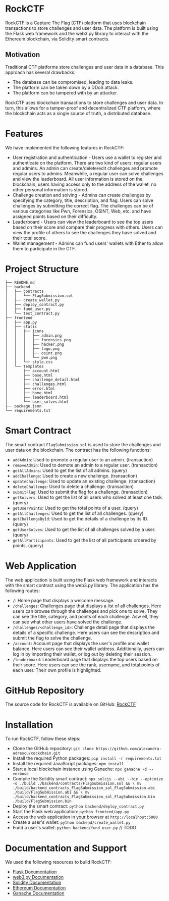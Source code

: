 # RockCTF

RockCTF is a Capture The Flag (CTF) platform that uses blockchain transactions to store challenges and user data. 
The platform is built using the Flask web framework and the web3.py library to interact with the Ethereum blockchain, via Solidity smart contracts.

## Motivation
Traditional CTF platforms store challenges and user data in a database. This approach has several drawbacks:
- The database can be compromised, leading to data leaks.
- The platform can be taken down by a DDoS attack.
- The platform can be tampered with by an attacker.

RockCTF uses blockchain transactions to store challenges and user data. In turn, this allows for a tamper-proof and decentralized CTF platform, where the blockchain acts as a single source of truth, a distributed database.

# Features
We have implemented the following features in RockCTF:
- User registration and authentication - Users use a wallet to register and authenticate on the platform. There are two kind of users: regular users and admins. An admin can create/delete/edit challenges and promote regular users to admins. Meanwhile, a regular user can solve challenges and view the leaderboard. All user information is stored on the blockchain, users having access only to the address of the wallet, no other personal information is stored.
- Challenge creation and solving - Admins can create challenges by specifying the category, title, description, and flag. Users can solve challenges by submitting the correct flag. The challenges can be of various categories like Pwn, Forensics, OSINT, Web, etc. and have assigned points based on their difficulty.
- Leaderboard - Users can view the leaderboard to see the top users based on their score and compare their progress with others. Users can view the profile of others to see the challenges they have solved and their total score.
- Wallet management - Admins can fund users' wallets with Ether to allow them to participate in the CTF. 

# Project Structure
```
├── README.md
├── backend
│   ├── contracts
│   │   └── FlagSubmission.sol
│   ├── create_wallet.py
│   ├── deploy_contract.py
│   ├── fund_user.py
│   └── test_contract.py
├── frontend
│   ├── app.py
│   ├── static
│   │   ├── icons
│   │   │   ├── admin.png
│   │   │   ├── forensics.png
│   │   │   ├── hacker.png
│   │   │   ├── logo.png
│   │   │   ├── osint.png
│   │   │   └── pwn.png
│   │   └── style.css
│   └── templates
│       ├── account.html
│       ├── base.html
│       ├── challenge_detail.html
│       ├── challenges.html
│       ├── error.html
│       ├── home.html
│       ├── leaderboard.html
│       └── user_solves.html
├── package.json
└── requirements.txt
```

# Smart Contract

The smart contract `FlagSubmission.sol` is used to store the challenges and user data on the blockchain. The contract has the following functions:
- `addAdmin`: Used to promote a regular user to an admin. (transaction)
- `removeAdmin`: Used to demote an admin to a regular user. (transaction)
- `getAllAdmins`: Used to get the list of all admins. (query)
- `addChallenge`: Used to create a new challenge. (transaction)
- `updateChallenge`: Used to update an existing challenge. (transaction)
- `deleteChallenge`: Used to delete a challenge. (transaction)
- `submitFlag`: Used to submit the flag for a challenge. (transaction)
- `getSolvers`: Used to get the list of all users who solved at least one task. (query)
- `getUserPoints`: Used to get the total points of a user. (query)
- `getAllChallenges`: Used to get the list of all challenges. (query)
- `getChallengeById`: Used to get the details of a challenge by its ID. (query)
- `getUserSolves`: Used to get the list of all challenges solved by a user. (query)
- `getAllParticipants`: Used to get the list of all participants ordered by points. (query)

# Web Application

The web application is built using the Flask web framework and interacts with the smart contract using the web3.py library. The application has the following routes:
- `/`: Home page that displays a welcome message.
- `/challenges`: Challenges page that displays a list of all challenges. Here users can browse through the challenges and pick one to solve. They can see the title, category, and points of each challenge. Asw ell, they can see what other users have solved the challenge.
- `/challenges/<challenge_id>`: Challenge detail page that displays the details of a specific challenge. Here users can see the description and submit the flag to solve the challenge.
- `/account`: Account page that displays the user's profile and wallet balance. Here users can see their wallet address. Additionally, users can log in by importing their wallet, or log out by deleting their session.
- `/leaderboard`: Leaderboard page that displays the top users based on their score. Here users can see the rank, username, and total points of each user. Their own profile is highlighted.

# GitHub Repository

The source code for RockCTF is available on GitHub: [RockCTF](https://github.com/alexandra-udrescu/cockchain)

# Installation

To run RockCTF, follow these steps:
- Clone the GitHub repository: `git clone https://github.com/alexandra-udrescu/cockchain.git`
- Install the required Python packages: `pip install -r requirements.txt`
- Install the required JavaScript packages: `npm install`
- Start a local blockchain instance using Ganache: `npx ganache -d --verbose`
- Compile the Solidity smart contract: `npx solcjs --abi --bin --optimize -o ./build ./backend/contracts/FlagSubmission.sol && \
mv ./build/backend_contracts_FlagSubmission_sol_FlagSubmission.abi ./build/FlagSubmission.abi && \
mv ./build/backend_contracts_FlagSubmission_sol_FlagSubmission.bin ./build/FlagSubmission.bin`
- Deploy the smart contract: `python backend/deploy_contract.py`
- Start the Flask web application: `python frontend/app.py`
- Access the web application in your browser at `http://localhost:5000`
- Create a user's wallet: `python backend/create_wallet.py`
- Fund a user's wallet: `python backend/fund_user.py` // TODO

# Documentation and Support

We used the following resources to build RockCTF:
- [Flask Documentation](https://flask.palletsprojects.com/en/2.0.x/)
- [web3.py Documentation](https://web3py.readthedocs.io/en/stable/)
- [Solidity Documentation](https://docs.soliditylang.org/en/v0.8.7/)
- [Ethereum Documentation](https://ethereum.org/en/developers/docs/)
- [Ganache Documentation](https://www.trufflesuite.com/docs/ganache/overview)

